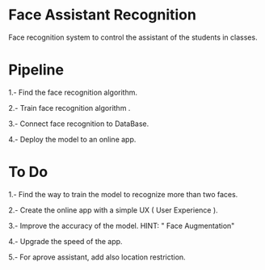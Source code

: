 # Face Assistant Recognition

Face recognition system to control the assistant of the students in classes.

# Pipeline

1.- Find the face recognition algorithm. 
      
2.- Train face recognition algorithm .
        
3.- Connect face recognition to DataBase.

4.- Deploy the model to an online app.

# To Do 

1.- Find the way to train the model to recognize more than two faces.

2.- Create the online app with a simple UX ( User Experience ).

3.- Improve the accuracy of the model. HINT: " Face Augmentation"

4.- Upgrade the speed of the app.

5.- For aprove assistant, add also location restriction.
